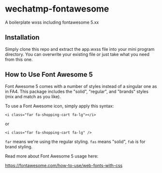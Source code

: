 # wechatmp-fontawesome

A boilerplate wxss including fontawesome 5.xx



## Installation

Simply clone this repo and extract the app.wxss file into your mini program directory. You can overwrite your existing file or just take what you need from this one.



## How to Use Font Awesome 5

Font Awesome 5 comes with a number of styles instead of a singular one as in FA4. This package includes the "solid", "regular", and "brands" styles (mix and match as you like).

To use a Font Awesome icon, simply apply this syntax:

`<i class="far fa-shopping-cart fa-lg"></i>`

or

`<i class="far fa-shopping-cart fa-lg" />`

`far` means we're using the regular styling. `fas` means "solid", `fab` is for brand styling.

Read more about Font Awesome 5 usage here:

https://fontawesome.com/how-to-use/web-fonts-with-css
